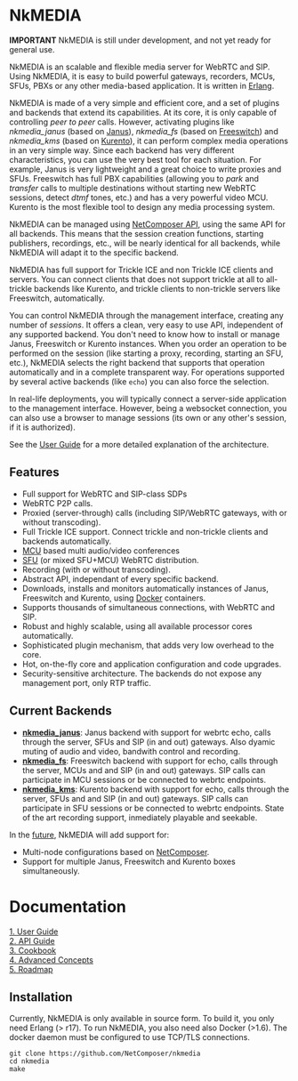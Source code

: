 
# NkMEDIA

**IMPORTANT** NkMEDIA is still under development, and not yet ready for general use.

NkMEDIA is an scalable and flexible media server for WebRTC and SIP. Using NkMEDIA, it is easy to build powerful gateways, recorders, MCUs, SFUs, PBXs or any other media-based application. It is written in [Erlang](http://www.erlang.org).

NkMEDIA is made of a very simple and efficient core, and a set of plugins and backends that extend its capabilities. At its core, it is only capable of controlling _peer to peer_ calls. However, activating plugins like _nkmedia_janus_ (based on [Janus](https://janus.conf.meetecho.com/index.html)), _nkmedia_fs_ (based on [Freeswitch](https://freeswitch.org)) and _nkmedia_kms_ (based on [Kurento](https://www.kurento.org)), it can perform complex media operations in an very simple way. Since each backend has very different characteristics, you can use the very best tool for each situation. For example, Janus is very lightweight and a great choice to write proxies and SFUs. Freeswitch has full PBX capabilities (allowing you to _park_ and _transfer_ calls to multiple destinations without starting new WebRTC sessions, detect _dtmf_ tones, etc.) and has a very powerful video MCU. Kurento is the most flexible tool to design any media processing system.

NkMEDIA can be managed using [NetComposer API](https://github.com/NetComposer/nkservice/blob/luerl/doc/api_intro.md), using the same API for all backends. This means that the session creation functions, starting publishers, recordings, etc., will be nearly identical for all backends, while NkMEDIA will adapt it to the specific backend.

NkMEDIA has full support for Trickle ICE and non Trickle ICE clients and servers. You can connect clients that does not support trickle at all to all-trickle backends like Kurento, and trickle clients to non-trickle servers like Freeswitch, automatically.

You can control NkMEDIA through the management interface, creating any number of _sessions_. It offers a clean, very easy to use API, independent of any supported backend. You don't need to know how to install or manage Janus, Freeswitch or Kurento instances. When you order an operation to be performed on the session (like starting a proxy, recording, starting an SFU, etc.), NkMEDIA selects the right backend that supports that operation automatically and in a complete transparent way. For operations supported by several active backends (like `echo`) you can also force the selection.

In real-life deployments, you will typically connect a server-side application to the management interface. However, being a websocket connection, you can also use a browser to manage sessions (its own or any other's session, if it is authorized).

See the [User Guide](doc/index.md#user-guide) for a more detailed explanation of the architecture. 

## Features
* Full support for WebRTC and SIP-class SDPs
* WebRTC P2P calls.
* Proxied (server-through) calls (including SIP/WebRTC gateways, with or without transcoding).
* Full Trickle ICE support. Connect trickle and non-trickle clients and backends automatically.
* [MCU](https://webrtcglossary.com/mcu/) based multi audio/video conferences
* [SFU](https://webrtcglossary.com/sfu/) (or mixed SFU+MCU) WebRTC distribution.
* Recording (with or without transcoding).
* Abstract API, independant of every specific backend.
* Downloads, installs and monitors automatically instances of Janus, Freeswitch and Kurento, using [Docker](https://www.docker.com) containers.
* Supports thousands of simultaneous connections, with WebRTC and SIP.
* Robust and highly scalable, using all available processor cores automatically.
* Sophisticated plugin mechanism, that adds very low overhead to the core.
* Hot, on-the-fly core and application configuration and code upgrades.
* Security-sensitive architecture. The backends do not expose any management port, only RTP traffic.

## Current Backends
* [**nkmedia_janus**](doc/janus.md): Janus backend with support for webrtc echo, calls through the server, SFUs and SIP (in and out) gateways. Also dyamic muting of audio and video, bandwith control and recording.
* [**nkmedia_fs**](doc/fs.md): Freeswitch backend with support for echo, calls through the server, MCUs and and SIP (in and out) gateways. SIP calls can participate in MCU sessions or be connected to webrtc endpoints.
* [**nkmedia_kms**](doc/kms.md): Kurento backend with support for echo, calls through the server, SFUs and and SIP (in and out) gateways. SIP calls can participate in SFU sessions or be connected to webrtc endpoints. State of the art recording support, inmediately playable and seekable.

In the [future](doc/roadmap.md), NkMEDIA will add support for:
* Multi-node configurations based on [NetComposer](http://www.slideshare.net/carlosjgf/net-composer-v2).
* Support for multiple Janus, Freeswitch and Kurento boxes simultaneously.


# Documentation

[ 1. User Guide](doc/index.md#user-guide)<br/>
[ 2. API Guide](doc/index.md#management-interface)<br/>
[ 3. Cookbook](doc/index.md#cookbook)<br/>
[ 4. Advanced Concepts](doc/index.md#advanced)<br/>
[ 5. Roadmap](doc/roadmap.md)<br/>


## Installation

Currently, NkMEDIA is only available in source form. To build it, you only need Erlang (> r17). 
To run NkMEDIA, you also need also Docker (>1.6). The docker daemon must be configured to use TCP/TLS connections.

```
git clone https://github.com/NetComposer/nkmedia
cd nkmedia
make
```







